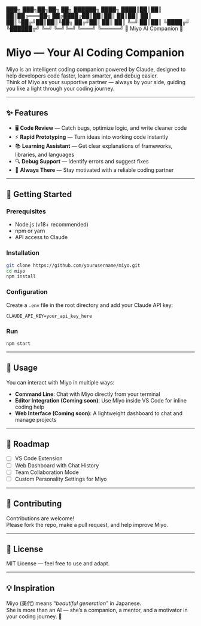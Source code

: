 
███╗   ███╗██╗██╗   ██╗ ██████╗ 
████╗ ████║██║██║   ██║██╔═══██╗
██╔████╔██║██║██║   ██║██║   ██║
██║╚██╔╝██║██║╚██╗ ██╔╝██║   ██║
██║ ╚═╝ ██║██║ ╚████╔╝ ╚██████╔╝
╚═╝     ╚═╝╚═╝  ╚═══╝   ╚═════╝ 
       🌸 Miyo AI Companion 🌸

# Miyo — Your AI Coding Companion

Miyo is an intelligent coding companion powered by Claude, designed to help developers code faster, learn smarter, and debug easier.  
Think of Miyo as your supportive partner — always by your side, guiding you like a light through your coding journey.  

---

## ✨ Features

- 🖥️ **Code Review** — Catch bugs, optimize logic, and write cleaner code  
- ⚡ **Rapid Prototyping** — Turn ideas into working code instantly  
- 📚 **Learning Assistant** — Get clear explanations of frameworks, libraries, and languages  
- 🔍 **Debug Support** — Identify errors and suggest fixes  
- 🤝 **Always There** — Stay motivated with a reliable coding partner  

---

## 🚀 Getting Started

### Prerequisites
- Node.js (v18+ recommended)  
- npm or yarn  
- API access to Claude  

### Installation
```bash
git clone https://github.com/yourusername/miyo.git
cd miyo
npm install
```

### Configuration
Create a `.env` file in the root directory and add your Claude API key:
```env
CLAUDE_API_KEY=your_api_key_here
```

### Run
```bash
npm start
```

---

## 🧩 Usage
You can interact with Miyo in multiple ways:
- **Command Line**: Chat with Miyo directly from your terminal  
- **Editor Integration (Coming soon)**: Use Miyo inside VS Code for inline coding help  
- **Web Interface (Coming soon)**: A lightweight dashboard to chat and manage projects  

---

## 📌 Roadmap
- [ ] VS Code Extension  
- [ ] Web Dashboard with Chat History  
- [ ] Team Collaboration Mode  
- [ ] Custom Personality Settings for Miyo  

---

## 🤝 Contributing
Contributions are welcome!  
Please fork the repo, make a pull request, and help improve Miyo.  

---

## 📜 License
MIT License — feel free to use and adapt.  

---

## 💡 Inspiration
Miyo (美代) means *“beautiful generation”* in Japanese.  
She is more than an AI — she’s a companion, a mentor, and a motivator in your coding journey. 🌸
